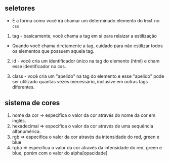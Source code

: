 ## seletores

- É a forma como você irá chamar um determinado elemento do `html` no `css`
1. tag - basicamente, você chama a tag em si para relaizar a estilização
* Quando você chama diretamente a tag, cuidado para não estilizar todos os elementos que possuem aquela tag.

2. id - você cria um identificador único na tag do elemento (html) e cham esse identificador no css.

3. class - você cria um "apelido" na tag do elemento e esse "apelido" pode ser utilizado quantas vezes mecessário, inclusive em outras tags diferentes.

## sistema de cores

1. nome da cor => especifica o valor da cor através do nome da cor em inglês.
2. hexadecimal => especifica o valor da cor através de uma sequência alfanumérica.
3. rgb => especifica o valor da cor através da intensidade do red, green e blue
4. rgba => especifica o valor da cor através da intensidade do red, green e blue, porém com o valor do alpha[opacidade]